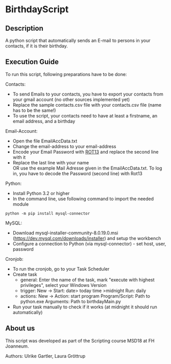 # BirthdayScript
## Description
A python script that automatically sends an E-mail to persons in your contacts, if it is their birthday.
## Execution Guide
To run this script, following preparations have to be done:

Contacts:
- To send Emails to your contacts, you have to export your contacts from your gmail account (no other sources implemented yet) 
- Replace the sample contacts.csv file with your contacts.csv file (name has to be the same!)
- To use the script, your contacts need to have at least a firstname, an email address, and a birthday

Email-Account:
- Open the file EmailAccData.txt
- Change the email-address to your email-address
- Encode your Email Password with [ROT13](https://gc.de/gc/rot13/) and replace the second line with it
- Replace the last line with your name<br> OR use the example Mail Adresse given in the EmailAccData.txt. To log in, you have to decode the Password (second line) with Rot13

Python:	
- Install Python 3.2 or higher
- In the command line, use following command to import the needed module
```shell
python -m pip install mysql-connector
```

MySQL:
- Download mysql-installer-community-8.0.19.0.msi (https://dev.mysql.com/downloads/installer) and setup the workbench
- Configure a connection to Python (via mysql-connector) - set host, user, password


Cronjob:
- To run the cronjob, go to your Task Scheduler
- Create task 
	- general: Enter the name of the task, mark "execute with highest privileges", select your Windows Version
	- trigger: New -> Start: date> today time >midnight Run: daily
	- actions: New -> Action: start program   Program/Script: Path to python.exe    Arguments: Path to birthdayMain.py
- Run your task manually to check if it works (at midnight it should run automatically)

## About us
This script was developed as part of the Scripting course MSD18 at FH Joanneum.

Authors: Ulrike Gartler, Laura Gröttrup